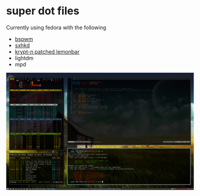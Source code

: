 # super dot files

Currently using fedora with the following

- [bspwm](https://github.com/baskerville/bspwm)
- [sxhkd](https://github.com/baskerville/sxhkd)
- [krypt-n patched lemonbar](https://github.com/krypt-n/bar)
- lightdm
- mpd

![screen!](screenshots/2016-03-07-233122_2560x1600_scrot.png)
